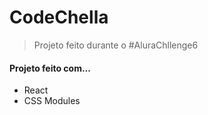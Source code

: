 # CodeChella

> Projeto feito durante o #AluraChllenge6

#### Projeto feito com...
- React
- CSS Modules
